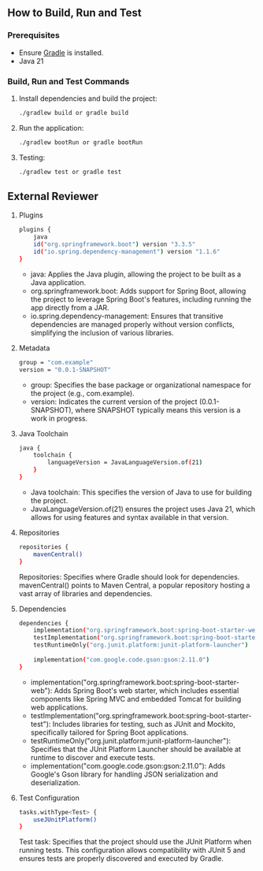 ## How to Build, Run and Test

### Prerequisites
- Ensure [Gradle](https://gradle.org/install/) is installed.
- Java 21

### Build, Run and Test Commands
1. Install dependencies and build the project:
   ```bash
   ./gradlew build or gradle build
   ```
2. Run the application:
   ```bash
   ./gradlew bootRun or gradle bootRun
   ```	
3. Testing:
   ```bash
   ./gradlew test or gradle test
   ```	


## External Reviewer

1. Plugins
   ```bash
   plugins {
       java
       id("org.springframework.boot") version "3.3.5"
       id("io.spring.dependency-management") version "1.1.6"
   }
   ```	
   - java: Applies the Java plugin, allowing the project to be built as a Java application.
   - org.springframework.boot: Adds support for Spring Boot, allowing the project to leverage Spring Boot's features, including running the app directly from a JAR.
   - io.spring.dependency-management: Ensures that transitive dependencies are managed properly without version conflicts, simplifying the inclusion of various libraries.
   
2. Metadata
   ```bash
   group = "com.example"
   version = "0.0.1-SNAPSHOT"
   ```
   - group: Specifies the base package or organizational namespace for the project (e.g., com.example).
   - version: Indicates the current version of the project (0.0.1-SNAPSHOT), where SNAPSHOT typically means this version is a work in progress.
   
3. Java Toolchain
   ```bash
   java {
       toolchain {
           languageVersion = JavaLanguageVersion.of(21)
       }
   }
   ```
   - Java toolchain: This specifies the version of Java to use for building the project.
   - JavaLanguageVersion.of(21) ensures the project uses Java 21, which allows for using features and syntax available in that version.
   
5. Repositories
   ```bash
   repositories {
       mavenCentral()
   }
   ```
   Repositories: Specifies where Gradle should look for dependencies. mavenCentral() points to Maven Central, a popular repository hosting a vast array of libraries and dependencies.
   
6. Dependencies
   ```bash
   dependencies {
       implementation("org.springframework.boot:spring-boot-starter-web")
       testImplementation("org.springframework.boot:spring-boot-starter-test")
       testRuntimeOnly("org.junit.platform:junit-platform-launcher")
       
       implementation("com.google.code.gson:gson:2.11.0")
   }
   ```
   - implementation("org.springframework.boot:spring-boot-starter-web"): Adds Spring Boot's web starter, which includes essential components like Spring MVC and embedded Tomcat for building web applications.
   - testImplementation("org.springframework.boot:spring-boot-starter-test"): Includes libraries for testing, such as JUnit and Mockito, specifically tailored for Spring Boot applications.
   - testRuntimeOnly("org.junit.platform:junit-platform-launcher"): Specifies that the JUnit Platform Launcher should be available at runtime to discover and execute tests.
   - implementation("com.google.code.gson:gson:2.11.0"): Adds Google's Gson library for handling JSON serialization and deserialization.
   
7. Test Configuration
   ```bash
   tasks.withType<Test> {
       useJUnitPlatform()
   }
   ```
   Test task: Specifies that the project should use the JUnit Platform when running tests. This configuration allows compatibility with JUnit 5 and ensures tests are properly discovered and executed by Gradle.
   
